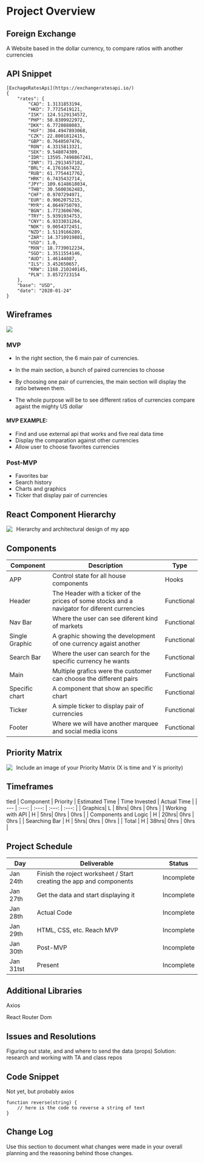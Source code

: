 # Project Overview

## Foreign Exchange

A Website based in the dollar currency, to compare ratios with another currencies 
## API Snippet
```
[ExchageRatesApi](https://exchangeratesapi.io/)
{
    "rates": {
        "CAD": 1.3131853194,
        "HKD": 7.7725419121,
        "ISK": 124.5129134572,
        "PHP": 50.8309922972,
        "DKK": 6.7720888083,
        "HUF": 304.4947893068,
        "CZK": 22.8001812415,
        "GBP": 0.7640507476,
        "RON": 4.3315813321,
        "SEK": 9.548074309,
        "IDR": 13595.7498867241,
        "INR": 71.2913457182,
        "BRL": 4.1761667422,
        "RUB": 61.7754417762,
        "HRK": 6.7435432714,
        "JPY": 109.6148618034,
        "THB": 30.5600362483,
        "CHF": 0.9707294971,
        "EUR": 0.9062075215,
        "MYR": 4.0649750793,
        "BGN": 1.7723606706,
        "TRY": 5.9391934753,
        "CNY": 6.9333031264,
        "NOK": 9.0054372451,
        "NZD": 1.5119166289,
        "ZAR": 14.3710919801,
        "USD": 1.0,
        "MXN": 18.7739012234,
        "SGD": 1.3511554146,
        "AUD": 1.46144087,
        "ILS": 3.452650657,
        "KRW": 1168.210240145,
        "PLN": 3.8572723154
    },
    "base": "USD",
    "date": "2020-01-24"
}
```
## Wireframes
<img src="https://git.generalassemb.ly/juanmardikian/project-2/blob/master/wireframes.jpg">


### MVP

- In the right section, the 6 main pair of currencies. 

- In the main section, a bunch of paired currencies to choose

- By choosing one pair of currencies, the main section will display the ratio between them.

- The whole purpose will be to see different ratios of currencies compare agaist the mighty US dollar

#### MVP EXAMPLE:
- Find and use external api that works and five real data time
- Display the comparation against other currencies
- Allow user to choose favorites currencies



### Post-MVP

- Favorites bar
- Search history
- Charts and graphics
- Ticker that display pair of currencies


## React Component Hierarchy

Hierarchy and architectural design of my app
<img src="https://git.generalassemb.ly/juanmardikian/project-2/blob/master/app.jpg"
     style="float: left; margin-right: 10px;" />

## Components



| Component | Description |Type |
| --- | --- | --- |
| APP | Control state for all house components |Hooks
| Header | The Header with a ticker of the prices of some stocks and a navigator for diferent currencies|Functional
|Nav Bar| Where the user can see diferent kind of markets | Functional
|Single Graphic| A graphic showing the development of one currency agaist another | Functional
|Search Bar| Where the user can search for the specific currency he wants| Functional
| Main | Multiple grafics were the customer can choose the different pairs | Functional
| Specific chart| A component that show an specific chart | Functional
| Ticker| A simple ticker to display pair of currencies | Functional
|Footer| Where we will have another marquee and social media icons| Functional

## Priority Matrix

Include an image of your Priority Matrix (X is time and Y is priority)
<img src="https://git.generalassemb.ly/juanmardikian/project-2/blob/master/time%20priority.jpeg"
     style="float: left; margin-right: 10px;" />


## Timeframes

tled 
| Component | Priority | Estimated Time | Time Invested | Actual Time |
| --- | :---: |  :---: | :---: | :---: |
| Graphics| L | 8hrs| 0hrs | 0hrs |
| Working with API | H | 5hrs| 0hrs | 0hrs |
| Components and Logic | H | 20hrs| 0hrs | 0hrs |
| Searching Bar | H | 5hrs| 0hrs | 0hrs |
| Total | H | 38hrs| 0hrs | 0hrs |

## Project Schedule

 
|  Day | Deliverable | Status
|---|---| ---|
|Jan 24th| Finish the roject worksheet / Start creating the app and components | Incomplete
|Jan 27th| Get the data and start displaying it  | Incomplete
|Jan 28th| Actual Code | Incomplete
|Jan 29th| HTML, CSS, etc. Reach MVP  | Incomplete
|Jan 30th| Post-MVP | Incomplete
|Jan 31tst| Present | Incomplete

## Additional Libraries

Axios

React Router Dom




## Issues and Resolutions

Figuring out state, and and where to send the data (props)
Solution: research and working with TA and class repos

## Code Snippet

Not yet, but probably axios

```
function reverse(string) {
	// here is the code to reverse a string of text
}
```

## Change Log
 Use this section to document what changes were made in your overall planning and the reasoning behind those changes.  
